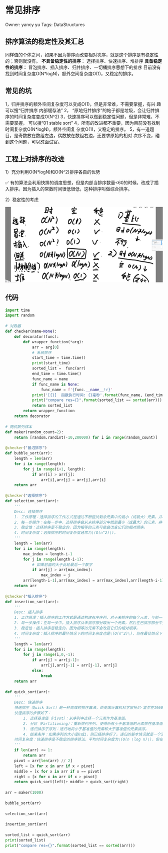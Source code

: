 # 常见排序

Owner: yancy yu
Tags: DataStructures

## 排序算法的稳定性及其汇总

同样值的个体之间，如果不因为排序而改变相对次序，就是这个排序是有稳定性的；否则就没有。
**不具备稳定性的排序**：
选择排序、快速排序、堆排序
**具备稳定性的排序：**
冒泡排序、插入排序、归并排序、一切桶排序思想下的排序
目前没有找到时间复杂度O(N*logN)，额外空间复杂度O(1)，又稳定的排序。

## 常见的坑

1，归并排序的额外空间复杂度可以变成O(1)，但是非常难，不需要掌握，有兴
趣可以搜“归并排序 内部缓存法”
2，
“原地归并排序”的帖子都是垃圾，会让归并排序的时间复杂度变成O(N^2)
3，快速排序可以做到稳定性问题，但是非常难，不需要掌握， 可以搜“01
stable sort”
4，所有的改进都不重要，因为目前没有找到时间复杂度O(N*logN)，额外空间复
杂度O(1)，又稳定的排序。
5，有一道题目，是奇数放在数组左边，偶数放在数组右边，还要求原始的相对
次序不变，碰到这个问题，可以怼面试官。

## 工程上对排序的改进

1）充分利用O(N*logN)和O(N^2)排序各自的优势

<aside>
✅ 有的算法会利用快排的调度思想，但是内部当排序数量<60的时候，改成了插入排序。因为插入的常数时间很低很低，这种排序叫做综合排序。

</aside>

2）稳定性的考虑

![Untitled](Untitled%2014.png)

## 代码

```python
import time
import random

# 对数器
def checker(name=None):
    def decorator(func):
        def wrapper_function(*arg):
            arr = arg[0]
            # 系统排序
            start_time = time.time()
            print(start_time)
            sorted_list =  func(arr)
            end_time = time.time()
            func_name = name
            if func_name is None:
                func_name = f'{func.__name__!r}'
            print('[{}]  函数执行时间: {}毫秒'.format(func_name, (end_time-start_time)*1000))
            print("compare res={}".format(sorted_list == sorted(arr)))
            return sorted_list
        return wrapper_function
    return decorator

# 随机数列样本
def maker(random_count=2):
    return [random.randint(-10,200000) for i in range(random_count)]

@checker("冒泡排序")
def bubble_sort(arr):
    length = len(arr)
    for i in range(length):
        for j in range(i+1, length):
            if arr[i] > arr[j]:
                arr[i],arr[j] = arr[j],arr[i]
    return arr

@checker("选择排序")
def selection_sort(arr):
    '''
    Desc: 选择排序
    1. 工作原理：选择排序的工作方式是通过不断查找剩余元素中的最小（或最大）元素，并将其放置在已排序序列的末尾。
    2. 每一步操作：在每一步中，选择排序会从未排序部分中找到最小（或最大）的元素，并与未排序部分的第一个元素交换。
    3. 稳定性：选择排序是不稳定的，因为相等的元素可能会改变它们的相对顺序。
    4. 时间复杂度：选择排序的时间复杂度通常为\(O(n^2)\)。
    '''
    length = len(arr)
    for i in range(length):
        max_index = length-i-1
        for j in range(length-i-1):
            # 如果前面的大于此轮最后一个数字
            if arr[j] > arr[max_index]:
                max_index = j
        arr[length-i-1],arr[max_index] = arr[max_index],arr[length-i-1]
    return arr

@checker("插入排序")
def insertion_sort(arr):
    '''
    Desc: 插入排序
    1. 工作原理：插入排序的工作方式是通过构建有序序列，对于未排序的每个元素，与前一个位置进行比较交换。
    2. 每一步操作：在每一步中，插入排序从未排序部分取出一个元素，然后在已排序部分中找到其正确的位置并插入，移动这个位置后面的元素以便腾出空间。
    3. 稳定性：插入排序是稳定的，因为相等的元素不会改变它们的相对顺序。
    4. 时间复杂度：插入排序的最坏情况下的时间复杂度也是\(O(n^2)\)，但在最佳情况下，时间复杂度可以达到\(O(n)\)，即当输入已经部分有序时。
    '''
    length = len(arr)
    for i in range(length):
        for j in range(i,0,-1):
            if arr[j] < arr[j-1]:
                arr[j],arr[j-1] = arr[j-1], arr[j]
            else:
                break
    return arr

def quick_sort(arr):
    '''
    Desc: 快速排序
    快速排序（Quick Sort）是一种高效的排序算法，由英国计算机科学家托尼·霍尔在1960年发明。它的基本思想是使用分治策略来快速地将一个序列分成较小和较大的两个子序列，然后递归地排序两个子序列。
    快速排序的步骤如下：
        1. 选择基准值（Pivot）：从序列中选择一个元素作为基准值。
        2. 分区（Partitioning）：重新排列序列，使得所有小于基准值的元素排在基准值前面，所有大于基准值的元素排在基准值后面。在分区结束之后，基准值就位于其最终排序后的位置。
        3. 递归排序子序列：递归地将小于基准值的元素和大于基准值的元素排序。
        4. 结束条件：如果序列的大小是0或1，则已经排序好了。递归的基本情况就是一个没有元素或一个元素的序列。
    时间复杂度：快速排序是不稳定的排序算法，平均时间复杂度为\(O(n \log n)\)，但在最坏情况下时间复杂度为\(O(n^2)\)。 
    '''
    if len(arr) <= 1:
        return arr
    pivot = arr[len(arr) // 2]
    left = [x for x in arr if x < pivot]
    middle = [x for x in arr if x == pivot]
    right = [x for x in arr if x > pivot]
    return quick_sort(left)+ middle + quick_sort(right)

arr = maker(1000)

bubble_sort(arr)

selection_sort(arr)

insertion_sort(arr)

sorted_list = quick_sort(arr)
print(sorted_list)
print("compare res={}".format(sorted_list == sorted(arr)))
```